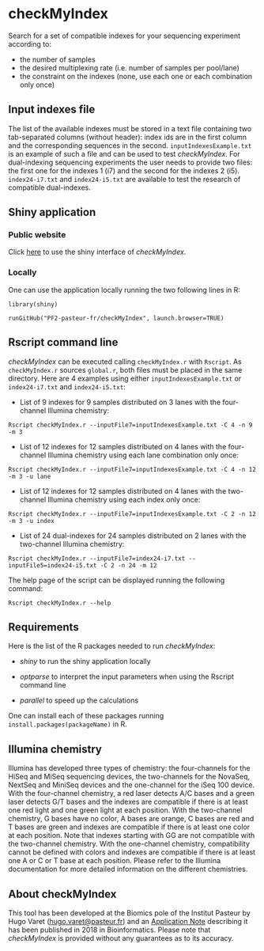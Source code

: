 # checkMyIndex

Search for a set of compatible indexes for your sequencing experiment according to:

* the number of samples
* the desired multiplexing rate (i.e. number of samples per pool/lane)
* the constraint on the indexes (none, use each one or each combination only once)

## Input indexes file

The list of the available indexes must be stored in a text file containing two tab-separated columns (without header): index ids are in the first column and the corresponding sequences in the second. `inputIndexesExample.txt` is an example of such a file and can be used to test *checkMyIndex*. For dual-indexing sequencing experiments the user needs to provide two files: the first one for the indexes 1 (i7) and the second for the indexes 2 (i5). `index24-i7.txt` and `index24-i5.txt` are available to test the research of compatible dual-indexes.

## Shiny application

### Public website

Click [here](https://checkmyindex.pasteur.fr/) to use the shiny interface of *checkMyIndex*.

### Locally

One can use the application locally running the two following lines in R:

`library(shiny)`

`runGitHub("PF2-pasteur-fr/checkMyIndex", launch.browser=TRUE)`

## Rscript command line

*checkMyIndex* can be executed calling `checkMyIndex.r` with `Rscript`. As `checkMyIndex.r` sources `global.r`, both files must be placed in the same directory. Here are 4 examples using either `inputIndexesExample.txt` or `index24-i7.txt` and `index24-i5.txt`:

* List of 9 indexes for 9 samples distributed on 3 lanes with the four-channel Illumina chemistry:

`Rscript checkMyIndex.r --inputFile7=inputIndexesExample.txt -C 4 -n 9 -m 3`

* List of 12 indexes for 12 samples distributed on 4 lanes with the four-channel Illumina chemistry using each lane combination only once:

`Rscript checkMyIndex.r --inputFile7=inputIndexesExample.txt -C 4 -n 12 -m 3 -u lane`

* List of 12 indexes for 12 samples distributed on 4 lanes with the two-channel Illumina chemistry using each index only once:

`Rscript checkMyIndex.r --inputFile7=inputIndexesExample.txt -C 2 -n 12 -m 3 -u index`

* List of 24 dual-indexes for 24 samples distributed on 2 lanes with the two-channel Illumina chemistry:

`Rscript checkMyIndex.r --inputFile7=index24-i7.txt --inputFile5=index24-i5.txt -C 2 -n 24 -m 12`

The help page of the script can be displayed running the following command: 

`Rscript checkMyIndex.r --help`

## Requirements

Here is the list of the R packages needed to run *checkMyIndex*:

* *shiny* to run the shiny application locally

* *optparse* to interpret the input parameters when using the Rscript command line

* *parallel* to speed up the calculations

One can install each of these packages running `install.packages(packageName)` in R.

## Illumina chemistry

Illumina has developed three types of chemistry: the four-channels for the HiSeq and MiSeq sequencing devices, the two-channels for the NovaSeq, NextSeq and MiniSeq devices and the one-channel for the iSeq 100 device. With the four-channel chemistry, a red laser detects A/C bases and a green laser detects G/T bases and the indexes are compatible if there is at least one red light and one green light at each position. With the two-channel chemistry, G bases have no color, A bases are orange, C bases are red and T bases are green and indexes are compatible if there is at least one color at each position. Note that indexes starting with GG are not compatible with the two-channel chemistry. With the one-channel chemistry, compatibility cannot be defined with colors and indexes are compatible if there is at least one A or C or T base at each position. Please refer to the Illumina documentation for more detailed information on the different chemistries.

## About checkMyIndex

This tool has been developed at the Biomics pole of the Institut Pasteur by Hugo Varet (<hugo.varet@pasteur.fr>) and an [Application Note](https://doi.org/10.1093/bioinformatics/bty706) describing it has been published in 2018 in Bioinformatics. Please note that *checkMyIndex* is provided without any guarantees as to its accuracy.
